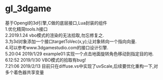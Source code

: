 ﻿# gl_3dgame
基于Opengl的3d引擎,C做的底层接口,Lua封装的组件<br>
1.优化精简tools.h接口<br>
2.2019.1.24 vbo模式的渲染的无法拾取,勿忘修复之.<br>
3.为3d对象添加一个接口targetToVec(x,y);让对象转向一个指向向量.<br>
4.可以参考www.3dgamestudio.com的接口设计引擎.<br>
5.20:04 2019/1/29	example01:实现一个点击地面旋转角色移动到指定目的地.<br>
6.12:52 2019/1/30	VBO模式的拾取有bug!<br>
7.21:06 2019/2/13	目前只在diffuse.vs中实现了uvScale,后续要优化重构一下,对多个着色器共享变量<br>

